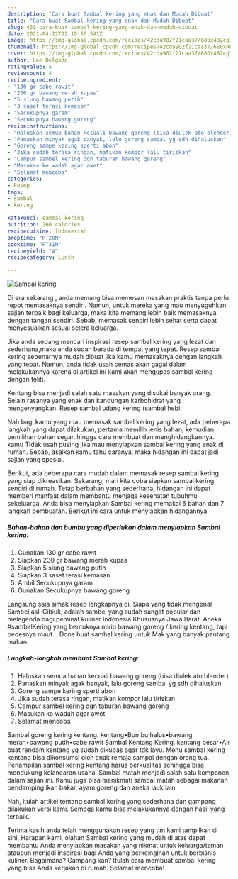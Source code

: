 ```yaml
---
description: "Cara buat Sambal kering yang enak dan Mudah Dibuat"
title: "Cara buat Sambal kering yang enak dan Mudah Dibuat"
slug: 431-cara-buat-sambal-kering-yang-enak-dan-mudah-dibuat
date: 2021-04-22T22:19:55.541Z
image: https://img-global.cpcdn.com/recipes/42cda902f21caa37/680x482cq70/sambal-kering-foto-resep-utama.jpg
thumbnail: https://img-global.cpcdn.com/recipes/42cda902f21caa37/680x482cq70/sambal-kering-foto-resep-utama.jpg
cover: https://img-global.cpcdn.com/recipes/42cda902f21caa37/680x482cq70/sambal-kering-foto-resep-utama.jpg
author: Lee Delgado
ratingvalue: 5
reviewcount: 4
recipeingredient:
- "130 gr cabe rawit"
- "230 gr bawang merah kupas"
- "5 siung bawang putih"
- "3 saset terasi kemasan"
- "Secukupnya garam"
- "Secukupnya bawang goreng"
recipeinstructions:
- "Haluskan semua bahan kecuali bawang goreng (bisa diulek ato blender)"
- "Panaskan minyak agak banyak, lalu goreng sambal yg sdh dihaluskan"
- "Goreng sampe kering sperti abon"
- "Jika sudah terasa ringan, matikan kompor lalu tiriskan"
- "Campur sambel kering dgn taburan bawang goreng"
- "Masukan ke wadah agar awet"
- "Selamat mencoba"
categories:
- Resep
tags:
- sambal
- kering

katakunci: sambal kering 
nutrition: 266 calories
recipecuisine: Indonesian
preptime: "PT20M"
cooktime: "PT31M"
recipeyield: "4"
recipecategory: Lunch

---
```



![Sambal kering](https://img-global.cpcdn.com/recipes/42cda902f21caa37/680x482cq70/sambal-kering-foto-resep-utama.jpg)

Di era  sekarang , anda memang bisa memesan masakan praktis tanpa perlu repot memasaknya sendiri. Namun, untuk mereka yang mau menyuguhkan sajian terbaik bagi keluarga, maka kita memang lebih baik memasaknya dengan tangan sendiri. Sebab, memasak sendiri lebih sehat serta dapat menyesuaikan sesuai selera keluarga.

Jika anda sedang mencari inspirasi resep sambal kering yang lezat dan sederhana,maka anda sudah berada di tempat yang tepat. Resep sambal kering  sebenarnya mudah dibuat jika kamu memasaknya dengan langkah yang tepat. Namun, anda tidak usah cemas akan gagal dalam melakukannya 
karena di artikel ini kami akan mengupas sambal kering dengan teliti.  

Kentang bisa menjadi salah satu masakan yang disukai banyak orang. Selain rasanya yang enak dan kandungan karbohidrat yang mengenyangkan. Resep sambal udang kering (sambal hebi.

Nah bagi kamu yang mau memasak sambal kering yang lezat, ada beberapa langkah yang dapat dilakukan, pertama memilih jenis bahan, kemudian pemilihan bahan segar, hingga cara membuat dan menghidangkannya. kamu Tidak usah pusing jika mau menyiapkan sambal kering yang enak di rumah. Sebab, asalkan kamu  tahu caranya, maka hidangan ini dapat jadi sajian yang spesial.

Berikut, ada beberapa cara mudah dalam memasak resep sambal kering yang siap dikreasikan. Sekarang, mari kita coba siapkan sambal kering sendiri di rumah. Tetap berbahan yang sederhana, hidangan ini dapat memberi manfaat dalam membantu menjaga kesehatan tubuhmu sekeluarga. Anda bisa menyiapkan Sambal kering memakai 6 bahan dan 7 langkah pembuatan. Berikut ini cara untuk menyiapkan hidangannya.

<!--inarticleads1-->

##### Bahan-bahan dan bumbu yang diperlukan dalam menyiapkan Sambal kering:

1. Gunakan 130 gr cabe rawit
1. Siapkan 230 gr bawang merah kupas
1. Siapkan 5 siung bawang putih
1. Siapkan 3 saset terasi kemasan
1. Ambil Secukupnya garam
1. Gunakan Secukupnya bawang goreng


Langsung saja simak resep lengkapnya di. Siapa yang tidak mengenal Sambel asli Cibiuk, adalah sambel yang sudah sangat popular dan melegenda bagi peminat kuliner Indonesia Khususnya Jawa Barat. Aneka #sambalKering yang bentuknya mirip bawang goreng / kering kentang, tapi pedesnya maut. . Done buat sambal kering untuk Mak yang banyak pantang makan. 

<!--inarticleads2-->

##### Langkah-langkah membuat Sambal kering:

1. Haluskan semua bahan kecuali bawang goreng (bisa diulek ato blender)
1. Panaskan minyak agak banyak, lalu goreng sambal yg sdh dihaluskan
1. Goreng sampe kering sperti abon
1. Jika sudah terasa ringan, matikan kompor lalu tiriskan
1. Campur sambel kering dgn taburan bawang goreng
1. Masukan ke wadah agar awet
1. Selamat mencoba


Sambal goreng kering kentang. kentang•Bumbu halus•bawang merah•bawang putih•cabe rawit Sambal Kentang Kering. kentang besar•Air buat rendam kentang yg sudah dikupas agar tdk layu. Menu sambal kering kentang bisa dikonsumsi oleh anak remaja sampai dengan orang tua. Penampilan sambal kering kentang harus berkualitas sehingga bisa mendukung kelancaran usaha. Sambal matah menjadi salah satu komponen dalam sajian ini. Kamu juga bisa menikmati sambal matah sebagai makanan pendamping ikan bakar, ayam goreng dan aneka lauk lain. 

Nah, itulah artikel tentang  sambal kering  yang sederhana dan gampang dilakukan versi kami. Semoga kamu bisa melakukannya dengan hasil yang terbaik. 

Terima kasih anda telah menggunakan resep yang tim kami tampilkan di sini. Harapan kami, olahan  Sambal kering yang mudah di atas dapat membantu Anda menyiapkan masakan yang nikmat untuk keluarga/teman ataupun menjadi inspirasi bagi Anda yang berkeinginan untuk berbisnis kuliner. Bagaimana? Gampang kan? Itulah cara membuat sambal kering yang bisa Anda kerjakan di rumah. Selamat mencoba!

